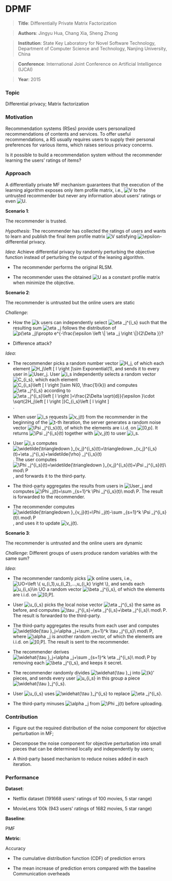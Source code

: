 # DPMF

> **Title**: Differentially Private Matrix Factorization

> **Authors**: Jingyu Hua, Chang Xia, Sheng Zhong

> **Institution**: State Key Laboratory for Novel Software Technology, Department of Computer Science and Technology, Nanjing University, China

> **Conference**: International Joint Conference on Artificial Intelligence (IJCAI)

> **Year**: 2015

### Topic

Differential privacy; Matrix factorization

### Motivation

Recommendation systems (RSes) provide users personalized recommendations of contents and services. To offer useful recommendations, a RS usually requires users to supply their personal preferences for various items, which raises serious privacy concerns.

Is it possible to build a recommendation system without the recommender learning the users’ ratings of items?

### Approach

A differentially private MF mechanism guarantees that the execution of the learning algorithm exposes only item profile matrix, i.e., <img src="https://latex.codecogs.com/gif.latex?V" title="V" /> to the untrusted recommender but never any information about users’ ratings or even <img src="https://latex.codecogs.com/gif.latex?U" title="U" />.

**Scenario 1**:

The recommender is trusted.

*Hypothesis*: The recommender has collected the ratings of users and wants to learn and publish the final item profile matrix <img src="https://latex.codecogs.com/gif.latex?V" title="V" /> satisfying <img src="https://latex.codecogs.com/gif.latex?\epsilon" title="\epsilon" />-differential privacy.

*Idea*: Achieve differential privacy by randomly perturbing the objective function instead of perturbing the output of the leaning algorithm.

- The recommender performs the original RLSM.

- The recommender uses the obtained <img src="https://latex.codecogs.com/gif.latex?U" title="U" /> as a constant profile matrix when minimize the objective.

**Scenario 2**:

The recommender is untrusted but the online users are static

*Challenge*:

- How the <img src="https://latex.codecogs.com/gif.latex?k" title="k" /> users can independently select <img src="https://latex.codecogs.com/gif.latex?\eta&space;_j^{i_s}" title="\eta _j^{i_s}" /> such that the resulting sum <img src="https://latex.codecogs.com/gif.latex?\eta&space;_j" title="\eta _j" /> follows the distribution of <img src="https://latex.codecogs.com/gif.latex?p(\eta&space;_j)\propto&space;e^{-\frac{\epsilon&space;\left&space;\|&space;\eta&space;_j&space;\right&space;\|}{2\Delta&space;}}" title="p(\eta _j)\propto e^{-\frac{\epsilon \left \| \eta _j \right \|}{2\Delta }}" />?

- Difference attack?

*Idea*:

- The recommender picks a random number vector <img src="https://latex.codecogs.com/gif.latex?H_j" title="H_j" />, of which each element <img src="https://latex.codecogs.com/gif.latex?H_j\left&space;[&space;l&space;\right&space;]\sim&space;Exponential(1)" title="H_j\left [ l \right ]\sim Exponential(1)" />, and sends it to every user in <img src="https://latex.codecogs.com/gif.latex?User_j" title="User_j" />.
User <img src="https://latex.codecogs.com/gif.latex?i_s" title="i_s" /> independently selects a random vector <img src="https://latex.codecogs.com/gif.latex?C_{i_s}" title="C_{i_s}" />, which each element <img src="https://latex.codecogs.com/gif.latex?C_{i_s}\left&space;[&space;l&space;\right&space;]\sim&space;N(0,&space;\frac{1}{k})" title="C_{i_s}\left [ l \right ]\sim N(0, \frac{1}{k})" /> and computes <img src="https://latex.codecogs.com/gif.latex?\eta&space;_j^{i_s}" title="\eta _j^{i_s}" /> according to <img src="https://latex.codecogs.com/gif.latex?\eta&space;_j^{i_s}\left&space;[&space;l&space;\right&space;]=\frac{2\Delta&space;\sqrt{d}}{\epsilon&space;}\cdot&space;\sqrt{2H_j\left&space;[&space;l&space;\right&space;]}C_{i_s}\left&space;[&space;l&space;\right&space;]" title="\eta _j^{i_s}\left [ l \right ]=\frac{2\Delta \sqrt{d}}{\epsilon }\cdot \sqrt{2H_j\left [ l \right ]}C_{i_s}\left [ l \right ]" />.

- When user <img src="https://latex.codecogs.com/gif.latex?i_s" title="i_s" /> requests <img src="https://latex.codecogs.com/gif.latex?v_j(t)" title="v_j(t)" /> from the recommender in the beginning of the <img src="https://latex.codecogs.com/gif.latex?t" title="t" />-th iteration, the server generates a random noise vector <img src="https://latex.codecogs.com/gif.latex?\Psi&space;_j^{i_s}(t)" title="\Psi _j^{i_s}(t)" />, of which the elements are i.i.d. on <img src="https://latex.codecogs.com/gif.latex?[0,p]" title="[0,p]" />.
It returns <img src="https://latex.codecogs.com/gif.latex?\Psi&space;_j^{i_s}(t)" title="\Psi _j^{i_s}(t)" /> together with <img src="https://latex.codecogs.com/gif.latex?v_j(t)" title="v_j(t)" /> to user <img src="https://latex.codecogs.com/gif.latex?i_s" title="i_s" />.

- User <img src="https://latex.codecogs.com/gif.latex?i_s" title="i_s" /> computes <img src="https://latex.codecogs.com/gif.latex?\widetilde{\triangledown&space;}_{v_j}^{i_s}(t)=\triangledown&space;_{v_j}^{i_s}(t)&plus;\eta&space;_j^{i_s}&plus;\widetilde{\rho}&space;_j^{i_s}(t)" title="\widetilde{\triangledown }_{v_j}^{i_s}(t)=\triangledown _{v_j}^{i_s}(t)+\eta _j^{i_s}+\widetilde{\rho} _j^{i_s}(t)" />.
The user computes <img src="https://latex.codecogs.com/gif.latex?\Phi&space;_j^{i_s}(t)=\widetilde{\triangledown&space;}_{v_j}^{i_s}(t)&plus;\Psi&space;_j^{i_s}(t)\&space;mod\&space;P" title="\Phi _j^{i_s}(t)=\widetilde{\triangledown }_{v_j}^{i_s}(t)+\Psi _j^{i_s}(t)\ mod\ P" />, and forwards it to the third-party.

- The third-party aggregates the results from users in <img src="https://latex.codecogs.com/gif.latex?User_j" title="User_j" /> and computes <img src="https://latex.codecogs.com/gif.latex?\Phi&space;_j(t)=\sum&space;_{s=1}^k&space;\Phi&space;_j^{i_s}(t)\&space;mod\&space;P" title="\Phi _j(t)=\sum _{s=1}^k \Phi _j^{i_s}(t)\ mod\ P" />.
The result is forwarded to the recommender.

- The recommender computes <img src="https://latex.codecogs.com/gif.latex?\widetilde{\triangledown&space;}_{v_j}(t)=\Phi&space;_j(t)-\sum&space;_{s=1}^k&space;\Psi&space;_j^{i_s}(t)\&space;mod\&space;P" title="\widetilde{\triangledown }_{v_j}(t)=\Phi _j(t)-\sum _{s=1}^k \Psi _j^{i_s}(t)\ mod\ P" />, and uses it to update <img src="https://latex.codecogs.com/gif.latex?v_j(t)" title="v_j(t)" />.

**Scenario 3**:

The recommender is untrusted and the online users are dynamic

*Challenge*: Different groups of users produce random variables with the same sum?

*Idea*:

- The recommender randomly picks <img src="https://latex.codecogs.com/gif.latex?k" title="k" /> online users, i.e., <img src="https://latex.codecogs.com/gif.latex?UO=\left&space;\{&space;u_{i_1},u_{i_2},...,u_{i_k}&space;\right&space;\}" title="UO=\left \{ u_{i_1},u_{i_2},...,u_{i_k} \right \}" />, and sends each <img src="https://latex.codecogs.com/gif.latex?u_{i_s}\in&space;UO" title="u_{i_s}\in UO" /> a random vector <img src="https://latex.codecogs.com/gif.latex?\beta&space;_j^{i_s}" title="\beta _j^{i_s}" />, of which the elements are i.i.d. on <img src="https://latex.codecogs.com/gif.latex?[0,P]" title="[0,P]" />.

- User <img src="https://latex.codecogs.com/gif.latex?u_{i_s}" title="u_{i_s}" /> picks the local noise vector <img src="https://latex.codecogs.com/gif.latex?\eta&space;_j^{i_s}" title="\eta _j^{i_s}" /> the same as before, and computes <img src="https://latex.codecogs.com/gif.latex?\tau&space;_j^{i_s}=\eta&space;_j^{i_s}&plus;\beta&space;_j^{i_s}\&space;mod\&space;P" title="\tau _j^{i_s}=\eta _j^{i_s}+\beta _j^{i_s}\ mod\ P" />.
The result is forwarded to the third-party.

- The third-party aggregates the results from each user and computes <img src="https://latex.codecogs.com/gif.latex?\widetilde{\tau&space;}_j=\alpha&space;_j&plus;\sum&space;_{s=1}^k&space;\tau&space;_j^{i_s}\&space;mod\&space;P" title="\widetilde{\tau }_j=\alpha _j+\sum _{s=1}^k \tau _j^{i_s}\ mod\ P" />, where <img src="https://latex.codecogs.com/gif.latex?\alpha&space;_j" title="\alpha _j" /> is another random vector, of which the elements are i.i.d. on <img src="https://latex.codecogs.com/gif.latex?[0,P]" title="[0,P]" />. 
The result is sent to the recommender.

- The recommender derives <img src="https://latex.codecogs.com/gif.latex?\widehat{\tau&space;}_j=\alpha&space;_j&plus;\sum&space;_{s=1}^k&space;\eta&space;_j^{i_s}\&space;mod\&space;P" title="\widehat{\tau }_j=\alpha _j+\sum _{s=1}^k \eta _j^{i_s}\ mod\ P" /> by removing each <img src="https://latex.codecogs.com/gif.latex?\beta&space;_j^{i_s}" title="\beta _j^{i_s}" />, and keeps it secret.



- The recommender randomly divides <img src="https://latex.codecogs.com/gif.latex?\widehat{\tau&space;}_j" title="\widehat{\tau }_j" /> into <img src="https://latex.codecogs.com/gif.latex?{k}'" title="{k}'" /> pieces, and sends every user <img src="https://latex.codecogs.com/gif.latex?u_{i_s}" title="u_{i_s}" /> in this group a piece <img src="https://latex.codecogs.com/gif.latex?\widehat{\tau&space;}_j^{i_s}" title="\widehat{\tau }_j^{i_s}" />.

- User <img src="https://latex.codecogs.com/gif.latex?u_{i_s}" title="u_{i_s}" /> uses <img src="https://latex.codecogs.com/gif.latex?\widehat{\tau&space;}_j^{i_s}" title="\widehat{\tau }_j^{i_s}" /> to replace <img src="https://latex.codecogs.com/gif.latex?\eta&space;_j^{i_s}" title="\eta _j^{i_s}" />.

- The third-party minuses <img src="https://latex.codecogs.com/gif.latex?\alpha&space;_j" title="\alpha _j" /> from <img src="https://latex.codecogs.com/gif.latex?\Phi&space;_j(t)" title="\Phi _j(t)" /> before uploading.

### Contribution

- Figure out the required distribution of the noise component for objective perturbation in MF;

- Decompose the noise component for objective perturbation into small pieces that can be determined locally and independently by users;

- A third-party based mechanism to reduce noises added in each iteration.

### Performance

**Dataset**:

- Netflix dataset (191668 users' ratings of 100 movies, 5 star range)

- MovieLens 100k (943 users' ratings of 1682 movies, 5 star range)

**Baseline**:

PMF

**Metric**:

Accuracy

- The cumulative distribution function (CDF) of prediction errors

- The mean increase of prediction errors compared with the baseline
Communication overheads
